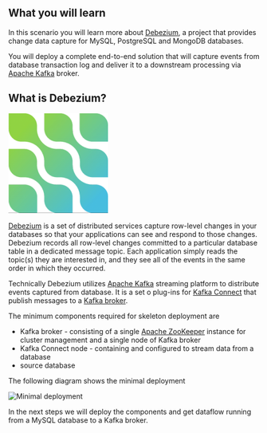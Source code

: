 ## What you will learn ##

In this scenario you will learn more about [Debezium](http://debezium.io/), a project that provides change data capture for MySQL, PostgreSQL and MongoDB databases.

You will deploy a complete end-to-end solution that will capture events from database transaction log and deliver it to a downstream processing via [Apache Kafka](https://kafka.apache.org/) broker.

## What is Debezium? 

![Logo](../../assets/middleware/debezium-getting-started/debezium-logo.png)

[Debezium](http://debezium.io/) is a set of distributed services capture row-level changes in your databases so that your applications can see and respond to those changes.
Debezium records all row-level changes committed to a particular database table in a dedicated message topic.
Each application simply reads the topic(s) they are interested in, and they see all of the events in the same order in which they occurred.

Technically Debezium utilizes [Apache Kafka](https://kafka.apache.org/) streaming platform to distribute events captured from database.
It is a set o plug-ins for [Kafka Connect](https://kafka.apache.org/documentation/#connect) that publish messages to a [Kafka broker](https://kafka.apache.org/documentation/#uses_messaging).

The minimum components required for skeleton deployment are
* Kafka broker - consisting of a single [Apache ZooKeeper](https://zookeeper.apache.org/) instance for cluster management and a single node of Kafka broker
* Kafka Connect node - containing and configured to stream data from a database
* source database

The following diagram shows the minimal deployment

![Minimal deployment](../../assets/intro-openshift/debezium-getting-started/minimal-deployment.png)

In the next steps we will deploy the components and get dataflow running from a MySQL database to a Kafka broker.
